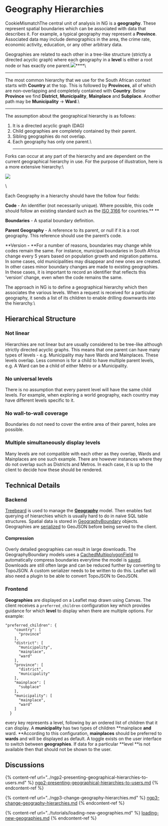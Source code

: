 # Geography Hierarchies

CookieMismatchThe central unit of analysis in NG is a **geography**. These represent spatial boundaries which can be associated with data that describes it. For example, a typical geography may represent a **Province**. Associated data may include demographics in the area, the crime rate, economic activity, education, or any other arbitrary data.

Geographies are related to each other in a tree-like structure (strictly a directed acyclic graph) where each geography in a **level** is either a root node or has exactly one parent.![](https://lh5.googleusercontent.com/o2p2V_Q8bl2gL48ORYc1HnyMQmyW8mqi7IColSlle1peNCyEgLc9uBT69yJdywHQq-EKQ_JWyyqXedpYZ\_\_52ajqF7vDHKRYfY6-b2lgLqkCJd2MbO80LDhrjXFucKe9OvKOn3ps)****\
****

The most common hierarchy that we use for the South African context starts with **Country** at the top. This is followed by **Provinces**, all of which are non-overlapping and completely contained with **Country**. Below **Province** we find **District**, **Municipality**, **Mainplace** and **Subplace**. Another path may be **Municipality** -> **Ward**.\
****

The assumption about the geographical hierarchy is as follows:

1. It is a directed acyclic graph (DAG)
2. Child geographies are completely contained by their parent.
3. Sibling geographies do not overlap.
4. Each geography has only one parent.\
   ****

Forks can occur at any part of the hierarchy and are dependent on the current geographical hierarchy in use. For the purpose of illustration, here is a more extensive hierarchy:\


![](https://lh4.googleusercontent.com/m_NsorMiAHrK42gcglOmNpK9HKPZgTX2vnHpTop16SKmAQtt_gcYdiNDPwFkRVkyIvFxf9b4pKSTPIYRPV16wu5kD5Opb-YLzbJe-qonldvS2Hiikwx8fKDf7qS_XxeTo_Owo-cE)

\


Each Geography in a hierarchy should have the follow four fields:

**Code** - An identifier (not necessarily unique). Where possible, this code should follow an existing standard such as the [ISO 3166](https://www.iban.com/country-codes) for countries.** **

**Boundaries** - A spatial boundary definition.

**Parent Geography** - A reference to its parent, or null if it is a root geography. This reference should use the parent’s code.

**Version **-** **For a number of reasons, boundaries may change while codes remain the same. For instance, municipal boundaries in South Africa change every 5 years based on population growth and migration patterns. In some cases, old municipalities may disappear and new ones are created. In other cases minor boundary changes are made to existing geographies. In these cases, it is important to record an identifier that reflects this ‘version’ change, even when the code remains the same.

The approach in NG is to define a geographical hierarchy which then associates the various levels. When a request is received for a particular geography, it sends a list of its children to enable drilling downwards into the hierarchy.\


## **Hierarchical Structure**

### **Not linear**

Hierarchies are not linear but are usually considered to be tree-like although strictly directed acyclic graphs. This means that one parent can have many types of levels - e.g. Municipality may have Wards and Mainplaces. These levels overlap. Less common is for a child to have multiple parent levels, e.g. A Ward can be a child of either Metro or a Municipality.

### **No universal levels**

There is no assumption that every parent level will have the same child levels. For example, when exploring a world geography, each country may have different levels specific to it. 

### **No wall-to-wall coverage**

Boundaries do not need to cover the entire area of their parent, holes are possible.

### **Multiple simultaneously display levels**

Many levels are not compatible with each other as they overlap, Wards and Mainplaces are one such example. There are however instances where they do not overlap such as Districts and Metros. In each case, it is up to the client to decide how these should be rendered.

## Technical Details

### Backend

[Treebeard](https://github.com/django-treebeard/django-treebeard) is used to manage the [**Geography**](https://github.com/OpenUpSA/wazimap-ng/blob/staging/wazimap_ng/datasets/models/geography.py) model. Then enables fast querying of hierarchies which is usually hard to do in naive SQL table structures. Spatial data is stored in [GeographyBoundary](https://github.com/OpenUpSA/wazimap-ng/blob/staging/wazimap_ng/boundaries/models.py) objects. Geographies are [serialized](https://github.com/OpenUpSA/wazimap-ng/blob/staging/wazimap_ng/boundaries/serializers.py) to GeoJSON before being served to the client. 

#### Compression

Overly detailed geographies can result in large downloads. The GeographyBoundary models uses a [CachedMultipolygonField](https://github.com/OpenUpSA/wazimap-ng/blob/staging/wazimap_ng/boundaries/models.py#L23) to automatically compress boundaries everytime the model is [saved](https://github.com/OpenUpSA/wazimap-ng/blob/staging/wazimap_ng/boundaries/fields.py#L33). Downloads are still often large and can be reduced further by converting to TopoJSON. A custom serializer needs to be written to do this. Leaflet will also need a plugin to be able to convert TopoJSON to GeoJSON.

### Frontend

**Geographies** are displayed on a Leaflet map drawn using Canvas. The client receives a `preferred_children` configuration key which provides guidance for which **level** to display when there are multiple options. For example:

```
"preferred_children": {
    "country": [
      "province"
    ],
    "district": [
      "municipality",
      "mainplace",
      "ward"
    ],
    "province": [
      "district",
      "municipality"
    ],
    "mainplace": [
      "subplace"
    ],
    "municipality": [
      "mainplace",
      "ward"
    ]
  }
```

every key represents a level, following by an ordered list of children that it can display. A **municipality** has two types of children **mainplace **and** ward. **According to this configuration, **mainplaces** should be preferred to **wards** and will be displayed as default. A toggle exists on the user interface to switch between **geographies**. If data for a particular **level **is not available then that should not be shown to the user.

## Discussions

{% content-ref url="../ngp2-presenting-geographical-hierarchies-to-users.md" %}
[ngp2-presenting-geographical-hierarchies-to-users.md](../ngp2-presenting-geographical-hierarchies-to-users.md)
{% endcontent-ref %}

{% content-ref url="../ngp3-change-geography-hierarchies.md" %}
[ngp3-change-geography-hierarchies.md](../ngp3-change-geography-hierarchies.md)
{% endcontent-ref %}

{% content-ref url="../tutorials/loading-new-geographies.md" %}
[loading-new-geographies.md](../tutorials/loading-new-geographies.md)
{% endcontent-ref %}



